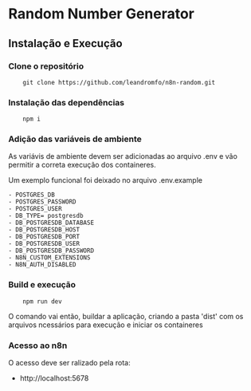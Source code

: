 # Random Number Generator

## Instalação e Execução

### Clone o repositório

```
    git clone https://github.com/leandromfo/n8n-random.git
```

### Instalação das dependências

```
    npm i
```

### Adição das variáveis de ambiente

As variávis de ambiente devem ser adicionadas ao arquivo .env e vão permitir a correta execução dos containeres.

Um exemplo funcional foi deixado no arquivo .env.example

    - POSTGRES_DB
    - POSTGRES_PASSWORD
    - POSTGRES_USER
    - DB_TYPE= postgresdb
    - DB_POSTGRESDB_DATABASE
    - DB_POSTGRESDB_HOST
    - DB_POSTGRESDB_PORT
    - DB_POSTGRESDB_USER
    - DB_POSTGRESDB_PASSWORD
    - N8N_CUSTOM_EXTENSIONS
    - N8N_AUTH_DISABLED

### Build e execução

```
    npm run dev
```

O comando vai então, buildar a aplicação, criando a pasta 'dist' com os arquivos ncessários para execução e iniciar os containeres

### Acesso ao n8n

O acesso deve ser ralizado pela rota:

- http://localhost:5678
